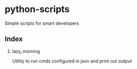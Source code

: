 # python-scripts

Simple scripts for smart developers


## Index

1. lazy_morning
    
    Utility to run cmds configured in json and print out output
 
 